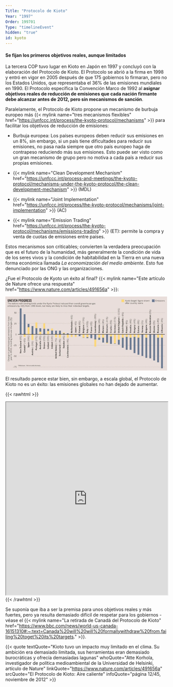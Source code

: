```yaml
---
Title: "Protocolo de Kioto"
Year: "1997"
Order: 199701
Type: "timelineEvent"
hidden: "true"
id: kyoto
---
```


#### Se fijan los primeros objetivos reales, aunque limitados

La tercera COP tuvo lugar en Kioto en Japón en 1997 y concluyó con la elaboración del Protocolo de Kioto. El Protocolo se abrió a la firma en 1998 y entró en vigor en 2005 después de que 175 gobiernos lo firmaran, pero no los Estados Unidos, que representaba el 36% de las emisiones mundiales en 1990. El Protocolo especifica la Convención Marco de 1992 al **asignar objetivos reales de reducción de emisiones que cada nación firmante debe alcanzar antes de 2012, pero sin mecanismos de sanción**.

Paralelamente, el Protocolo de Kioto propone un mecanismo de burbuja europeo más {{< mylink name="tres mecanismos flexibles" href="https://unfccc.int/process/the-kyoto-protocol/mechanisms" >}} para facilitar los objetivos de reducción de emisiones:

* Burbuja europea: Los países europeos deben reducir sus emisiones en un 8%, sin embargo, si un país tiene dificultades para reducir sus emisiones, no pasa nada siempre que otro país europeo haga de contrapeso reduciendo más sus emisiones. Esto puede ser visto como un gran mecanismo de grupo pero no motiva a cada país a reducir sus propias emisiones.
    
* {{< mylink name="Clean Development Mechanism" href="https://unfccc.int/process-and-meetings/the-kyoto-protocol/mechanisms-under-the-kyoto-protocol/the-clean-development-mechanism" >}} (MDL)
    
* {{< mylink name="Joint Implementation" href="https://unfccc.int/process/the-kyoto-protocol/mechanisms/joint-implementation" >}} (AC)
    
* {{< mylink name="Emission Trading" href="https://unfccc.int/process/the-kyoto-protocol/mechanisms/emissions-trading" >}} (ET): permite la compra y venta de cuotas de emisiones entre países.
    

Estos mecanismos son criticables; convierten la verdadera preocupación que es el futuro de la humanidad, más generalmente la condición de vida de los seres vivos y la condición de habitabilidad en la Tierra en una nueva forma económica llamada _La economización del medio ambiente_. Esto fue denunciado por las ONG y las organizaciones.

¿Fue el Protocolo de Kyoto un éxito al final? {{< mylink name="Este artículo de Nature ofrece una respuesta" href="https://www.nature.com/articles/491656a" >}}:

![](/img/ecology/timelines/main/kyoto-targets-vs-real.webp)

El resultado parece estar bien, sin embargo, a escala global, el Protocolo de Kioto no es un éxito: las emisiones globales no han dejado de aumentar. 

{{< rawhtml >}}
<iframe src="https://ourworldindata.org/grapher/annual-co2-emissions-per-country?country=~OWID_WRL" width="100%" height="600rem"></iframe>
{{< /rawhtml >}}


Se suponía que iba a ser la premisa para unos objetivos reales y más fuertes, pero ya resulta demasiado difícil de respetar para los gobiernos - véase el {{< mylink name="La retirada de Canadá del Protocolo de Kioto" href="https://www.bbc.com/news/world-us-canada-16151310#:~:text=Canada%20will%20will%20formallywithdraw%20from,failing%20toget%20its%20targets." >}}.

{{< quote textQuote="Kioto tuvo un impacto muy limitado en el clima. Su ambición era demasiado limitada, sus herramientas eran demasiado burocráticas y ofrecía demasiadas lagunas" whoQuote="Atte Korhola, investigador de política medioambiental de la Universidad de Helsinki, artículo de Nature" linkQuote="https://www.nature.com/articles/491656a" srcQuote="El Protocolo de Kioto: Aire caliente" infoQuote="página 12/45, noviembre de 2012" >}}